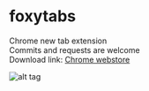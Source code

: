 # foxytabs
Chrome new tab extension<br>
Commits and requests are welcome<br>
Download link: <a target="_blank" href="https://chrome.google.com/webstore/detail/foxy-tabs/legkgkghbgdnjniakjhbecfiohcapejh">Chrome webstore</a>

![alt tag](https://raw.githubusercontent.com/iyawnlikeadog/foxytabs/master/%40stuff/screenshot_1.jpg?raw=1)
